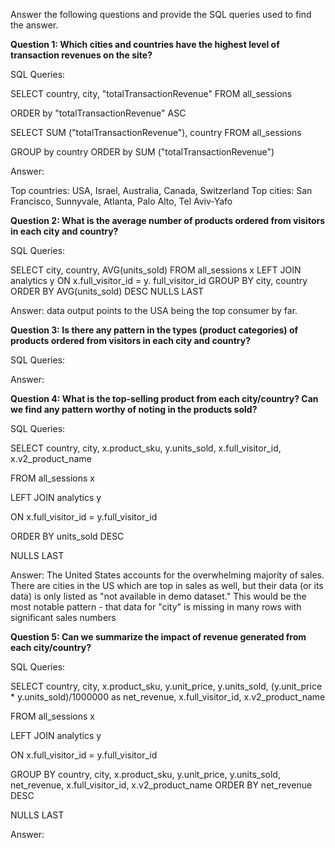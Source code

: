 Answer the following questions and provide the SQL queries used to find the answer.

    
**Question 1: Which cities and countries have the highest level of transaction revenues on the site?**


SQL Queries:

SELECT country, city, "totalTransactionRevenue" FROM all_sessions

ORDER by "totalTransactionRevenue" ASC



SELECT SUM ("totalTransactionRevenue"), country FROM all_sessions

GROUP by country ORDER by SUM ("totalTransactionRevenue")




Answer:

Top countries: USA, Israel, Australia, Canada, Switzerland
Top cities: San Francisco, Sunnyvale, Atlanta, Palo Alto, Tel Aviv-Yafo


**Question 2: What is the average number of products ordered from visitors in each city and country?**


SQL Queries:

SELECT city, country, AVG(units_sold) 
FROM all_sessions x
LEFT JOIN analytics y
ON x.full_visitor_id = y. full_visitor_id
GROUP BY city, country
ORDER BY AVG(units_sold) DESC NULLS LAST

Answer: data output points to the USA being the top consumer by far.

**Question 3: Is there any pattern in the types (product categories) of products ordered from visitors in each city and country?**


SQL Queries:



Answer:





**Question 4: What is the top-selling product from each city/country? Can we find any pattern worthy of noting in the products sold?**


SQL Queries:

SELECT country, city, x.product_sku, y.units_sold, x.full_visitor_id, x.v2_product_name

FROM all_sessions x

LEFT JOIN analytics y

ON x.full_visitor_id = y.full_visitor_id

ORDER BY units_sold DESC

NULLS LAST


Answer: The United States accounts for the overwhelming majority of sales. There are cities in the US which are top in sales as well, but their data (or its data) is only listed as "not available in demo dataset." This would be the most notable pattern - that data for "city" is missing in many rows with significant sales numbers




**Question 5: Can we summarize the impact of revenue generated from each city/country?**

SQL Queries:

SELECT country, city, x.product_sku, y.unit_price, y.units_sold, (y.unit_price * y.units_sold)/1000000 as net_revenue, x.full_visitor_id, x.v2_product_name

FROM all_sessions x

LEFT JOIN analytics y

ON x.full_visitor_id = y.full_visitor_id

GROUP BY country, city, x.product_sku, y.unit_price, y.units_sold, net_revenue, x.full_visitor_id, x.v2_product_name
ORDER BY net_revenue DESC

NULLS LAST



Answer:







